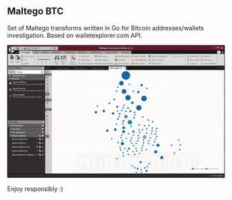 ## Maltego BTC

Set of Maltego transforms written in Go for Bitcoin addresses/wallets investigation. Based on walletexplorer.com API.

![Screenshot](assets/screenshot.png)

Enjoy responsibly :)
